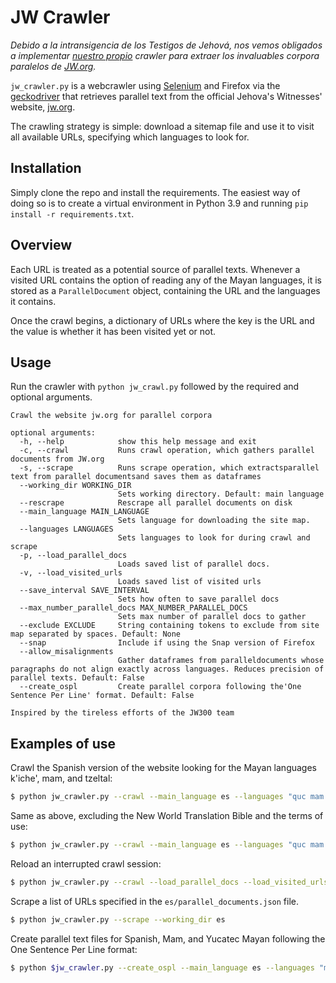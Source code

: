 # JW Crawler
_Debido a la intransigencia de los Testigos de Jehová, nos vemos obligados a implementar [nuestro propio](https://gitlab.com/Feasinde/jw_crawler) *crawler* para extraer los invaluables *corpora* paralelos de [JW.org](https://www.jw.org/es/)._

`jw_crawler.py` is a webcrawler using [Selenium](https://www.selenium.dev/) and Firefox via the [geckodriver](https://github.com/mozilla/geckodriver) that retrieves parallel text from the official Jehova's Witnesses' website, [jw.org](https://www.jw.org).

The crawling strategy is simple: download a sitemap file and use it to visit all available URLs, specifying which languages to look for.

## Installation
Simply clone the repo and install the requirements. The easiest way of doing so is to create a virtual environment in Python 3.9 and running `pip install -r requirements.txt`.

## Overview
Each URL is treated as a potential source of parallel texts. Whenever a visited URL contains the option of reading any of the Mayan languages, it is stored as a `ParallelDocument` object, containing the URL and the languages it contains.

Once the crawl begins, a dictionary of URLs where the key is the URL and the value is whether it has been visited yet or not. 

## Usage
Run the crawler with `python jw_crawl.py` followed by the required and optional arguments. 
```
Crawl the website jw.org for parallel corpora

optional arguments:
  -h, --help            show this help message and exit
  -c, --crawl           Runs crawl operation, which gathers parallel documents from JW.org
  -s, --scrape          Runs scrape operation, which extractsparallel text from parallel documentsand saves them as dataframes
  --working_dir WORKING_DIR
                        Sets working directory. Default: main language
  --rescrape            Rescrape all parallel documents on disk
  --main_language MAIN_LANGUAGE
                        Sets language for downloading the site map.
  --languages LANGUAGES
                        Sets languages to look for during crawl and scrape
  -p, --load_parallel_docs
                        Loads saved list of parallel docs.
  -v, --load_visited_urls
                        Loads saved list of visited urls
  --save_interval SAVE_INTERVAL
                        Sets how often to save parallel docs
  --max_number_parallel_docs MAX_NUMBER_PARALLEL_DOCS
                        Sets max number of parallel docs to gather
  --exclude EXCLUDE     String containing tokens to exclude from site map separated by spaces. Default: None
  --snap                Include if using the Snap version of Firefox
  --allow_misalignments
                        Gather dataframes from paralleldocuments whose paragraphs do not align exactly across languages. Reduces precision of parallel texts. Default: False
  --create_ospl         Create parallel corpora following the'One Sentence Per Line' format. Default: False

Inspired by the tireless efforts of the JW300 team
```

## Examples of use

Crawl the Spanish version of the website looking for the Mayan languages k'iche', mam, and tzeltal:
```bash
$ python jw_crawler.py --crawl --main_language es --languages "quc mam tzh"
``` 

Same as above, excluding the New World Translation Bible and the terms of use:
```bash
$ python jw_crawler.py --crawl --main_language es --languages "quc mam tzh" --exclude "biblia/nwt/libros condiciones-de-uso"
``` 

Reload an interrupted crawl session:
```bash
$ python jw_crawler.py --crawl --load_parallel_docs --load_visited_urls --main_language es --languages "quc mam tzh"
```

Scrape a list of URLs specified in the `es/parallel_documents.json` file.
```bash
$ python jw_crawler.py --scrape --working_dir es
```

Create parallel text files for Spanish, Mam, and Yucatec Mayan following the One Sentence Per Line format:
```bash
$ python $jw_crawler.py --create_ospl --main_language es --languages "mam yua"
```